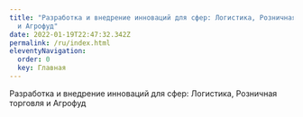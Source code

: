 ```yaml
---
title: "Разработка и внедрение инноваций для сфер: Логистика, Розничная торговля
  и Агрофуд"
date: 2022-01-19T22:47:32.342Z
permalink: /ru/index.html
eleventyNavigation:
  order: 0
  key: Главная
---
```

Разработка и внедрение инноваций для сфер: Логистика, Розничная торговля и Агрофуд